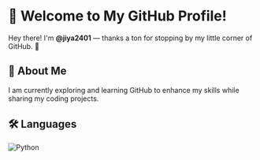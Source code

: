 #  👋 Welcome to My GitHub Profile! 

Hey there! I'm **@jiya2401** — thanks a ton for stopping by my little corner of GitHub. 🚀

## 🌱 About Me
I am currently exploring and learning GitHub to enhance my skills while sharing my coding projects. 

## 🛠️ Languages

![Python](https://img.shields.io/badge/-Python-3776AB?style=flat-square&logo=python&logoColor=white)
